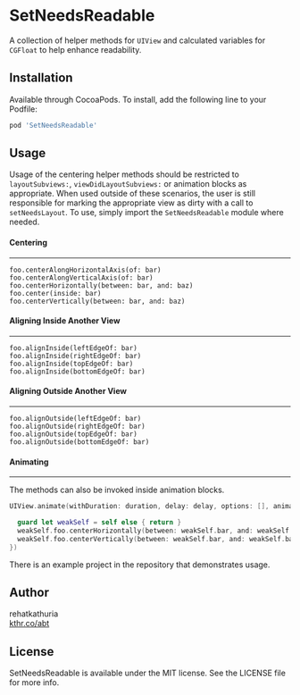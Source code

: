 # SetNeedsReadable

A collection of helper methods for `UIView` and calculated variables for `CGFloat` to help enhance readability.

## Installation

Available through CocoaPods. To install, add the following line to your Podfile:

```ruby
pod 'SetNeedsReadable'
```

## Usage
Usage of the centering helper methods should be restricted to `layoutSubviews:`, `viewDidLayoutSubviews:` or animation blocks as appropriate. When used outside of these scenarios, the user is still responsible for marking the appropriate view as dirty with a call to `setNeedsLayout`. To use, simply import the `SetNeedsReadable` module where needed.

#### Centering
---
`foo.centerAlongHorizontalAxis(of: bar)`  
`foo.centerAlongVerticalAxis(of: bar)`  
`foo.centerHorizontally(between: bar, and: baz)`  
`foo.center(inside: bar)`  
`foo.centerVertically(between: bar, and: baz)`  

#### Aligning Inside Another View
---
`foo.alignInside(leftEdgeOf: bar)`  
`foo.alignInside(rightEdgeOf: bar)`  
`foo.alignInside(topEdgeOf: bar)`  
`foo.alignInside(bottomEdgeOf: bar)`  

#### Aligning Outside Another View
---
`foo.alignOutside(leftEdgeOf: bar)`  
`foo.alignOutside(rightEdgeOf: bar)`  
`foo.alignOutside(topEdgeOf: bar)`  
`foo.alignOutside(bottomEdgeOf: bar)`    

#### Animating
---
The methods can also be invoked inside animation blocks.  

```Swift
UIView.animate(withDuration: duration, delay: delay, options: [], animations: { [weak self] in

  guard let weakSelf = self else { return }
  weakSelf.foo.centerHorizontally(between: weakSelf.bar, and: weakSelf.baz)
  weakSelf.foo.centerVertically(between: weakSelf.bar, and: weakSelf.baz)
})
```

There is an example project in the repository that demonstrates usage. 

## Author

rehatkathuria  
[kthr.co/abt](http://kthr.co/abt)

## License

SetNeedsReadable is available under the MIT license. See the LICENSE file for more info.
